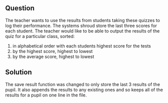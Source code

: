 ## Question
The teacher wants to use the results from students taking these quizzes to log their performance. The systems shroud store the last three scores for each student. The teacher would like to be able to output the results of the quiz for a particular class, sorted:
1. in alphabetical order with each students highest score for the tests
2. by the highest score, highest to lowest
3. by the average score, highest to lowest

## Solution
The save result function was changed to only store the last 3 results of the pupil. It also appends the results to any existing ones and so keeps all of the results for a pupil on one line in the file.

